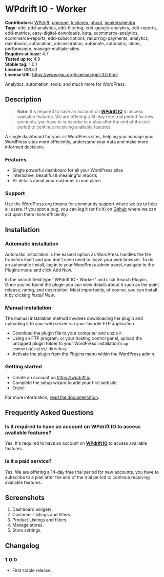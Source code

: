 # WPdrift IO - Worker #
**Contributors:** [WPdrift](https://profiles.wordpress.org/WPdrift), [upnrunn](https://profiles.wordpress.org/upnrunn), [kishores](https://profiles.wordpress.org/kishores), [bhoot](https://profiles.wordpress.org/bhoot), [bankerrajendra](https://profiles.wordpress.org/bankerrajendra)  
**Tags:** edd, edd-analytics, edd-filtering, edd-google-analytics, edd-reports, edd-metrics, easy-digital-downloads, beta, ecommerce-analytics, ecommerce-reports, edd-subscriptions, recurring-payments, analytics, dashboard, automation, administration, automate, automatic, clone, performance, manage-multiple-sites  
**Requires at least:** 4.7  
**Tested up to:** 4.9  
**Stable tag:** 1.0.1  
**License:** GPLv3  
**License URI:** https://www.gnu.org/licenses/gpl-3.0.html  

Analytics, automation, tools, and much more for WordPress.

## Description ##

> **Note:** It's required to have an account on [**WPdrift IO**](https://wpdrift.io?ref=wporg) to access available features. We are offering a 14-day free trial period for new accounts, you have to subscribe to a plan after the end of the trial period to continue receiving available features.

A single dashboard for your all WordPress sites, helping you manage your WordPress sites more efficiently, understand your data and make more informed decisions.

### Features ###

* Single powerful dashboard for all your WordPress sites
* Interactive, beautiful & meaningful reports
* All details about your customer in one place

### Support ###

Use the WordPress.org forums for community support where we try to help all users. If you spot a bug, you can log it (or fix it) on [Github](https://github.com/wpdrift/WPdrift-IO) where we can act upon them more efficiently.

## Installation ##

### Automatic installation ###

Automatic installation is the easiest option as WordPress handles the file transfers itself and you don't even need to leave your web browser. To do an automatic install, log in to your WordPress admin panel, navigate to the Plugins menu and click Add New.

In the search field type "WPdrift IO - Worker" and click Search Plugins. Once you've found the plugin you can view details about it such as the point release, rating, and description. Most importantly, of course, you can install it by clicking _Install Now_.

### Manual installation ###

The manual installation method involves downloading the plugin and uploading it to your web server via your favorite FTP application.

* Download the plugin file to your computer and unzip it
* Using an FTP program, or your hosting control panel, upload the unzipped plugin folder to your WordPress installation's `wp-content/plugins/` directory.
* Activate the plugin from the Plugins menu within the WordPress admin.

### Getting started ###

* Create an account on https://wpdrift.io
* Complete the setup wizard to add your first website
* Enjoy!

For more information, [read the documentation](https://wpdrift.com/docs/article-categories/wpdrift-worker/).

## Frequently Asked Questions ##

### Is it required to have an account on WPdrift IO to access available features? ###
Yes. It's required to have an account on [**WPdrift IO**](https://wpdrift.io?ref=wporg) to access available features.

### Is it a paid service? ###
Yes. We are offering a 14-day free trial period for new accounts, you have to subscribe to a plan after the end of the trial period to continue receiving available features.

## Screenshots ##

1. Dashboard widgets.
2. Customer Listings and filters.
3. Product Listings and filters.
4. Manage stores.
5. Store settings.

## Changelog ##

### 1.0.0 ###
* First stable release.
